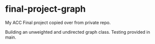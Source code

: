 # final-project-graph
My ACC Final project copied over from private repo.
<p>Building an unweighted and undirected graph class. Testing provided in main.
